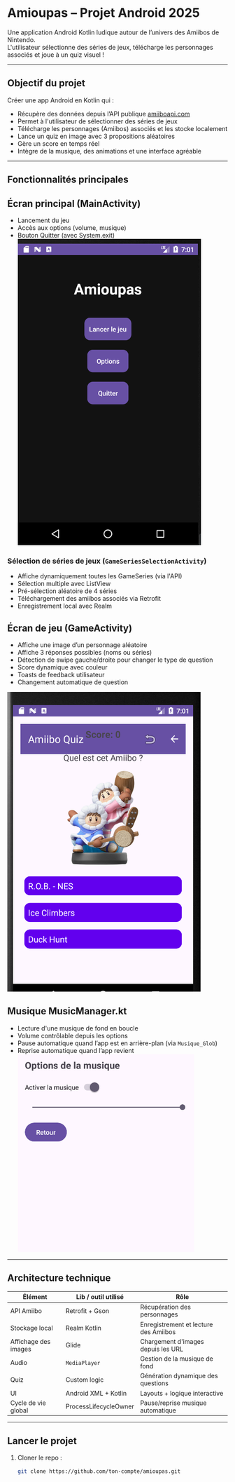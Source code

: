 # Amioupas – Projet Android 2025

Une application Android Kotlin ludique autour de l’univers des Amiibos de Nintendo.  
L'utilisateur sélectionne des séries de jeux, télécharge les personnages associés et joue à un quiz visuel !

---

## Objectif du projet

Créer une app Android en Kotlin qui :

- Récupère des données depuis l’API publique [amiiboapi.com](https://www.amiiboapi.com)
- Permet à l'utilisateur de sélectionner des séries de jeux
- Télécharge les personnages (Amiibos) associés et les stocke localement
- Lance un quiz en image avec 3 propositions aléatoires
- Gère un score en temps réel
- Intègre de la musique, des animations et une interface agréable

---

## Fonctionnalités principales

## Écran principal (MainActivity)
- Lancement du jeu
- Accès aux options (volume, musique)
- Bouton Quitter (avec System.exit)
  ![img_alt](https://github.com/MeidiLprog/ProjetKotlin/blob/4b952cd7d70d0316caa2b34003283a2c105abe76/menu.PNG)

### Sélection de séries de jeux (`GameSeriesSelectionActivity`)
- Affiche dynamiquement toutes les GameSeries (via l'API)
- Sélection multiple avec ListView
- Pré-sélection aléatoire de 4 séries
- Téléchargement des amiibos associés via Retrofit
- Enregistrement local avec Realm

## Écran de jeu (GameActivity)
- Affiche une image d’un personnage aléatoire
- Affiche 3 réponses possibles (noms ou séries)
- Détection de swipe gauche/droite pour changer le type de question
- Score dynamique avec couleur
- Toasts de feedback utilisateur
- Changement automatique de question

![img_alt](https://github.com/MeidiLprog/ProjetKotlin/blob/2757c6f5c6749bf2fce4462889b30240f7be2fa6/jeu.PNG)

## Musique MusicManager.kt
- Lecture d'une musique de fond en boucle
- Volume contrôlable depuis les options
- Pause automatique quand l’app est en arrière-plan (via `Musique_Glob`)
- Reprise automatique quand l’app revient
![img_alt](https://github.com/MeidiLprog/ProjetKotlin/blob/e6f93e07025ed89ef1bbae2b154ce60926080055/options.PNG)
---

## Architecture technique

| Élément | Lib / outil utilisé | Rôle |
|--------|----------------------|------|
| API Amiibo | Retrofit + Gson | Récupération des personnages |
| Stockage local | Realm Kotlin | Enregistrement et lecture des Amiibos |
| Affichage des images | Glide | Chargement d'images depuis les URL |
| Audio | `MediaPlayer` | Gestion de la musique de fond |
| Quiz | Custom logic | Génération dynamique des questions |
| UI | Android XML + Kotlin | Layouts + logique interactive |
| Cycle de vie global | ProcessLifecycleOwner | Pause/reprise musique automatique |

---

## Lancer le projet

1. Cloner le repo :
   ```bash
   git clone https://github.com/ton-compte/amioupas.git
